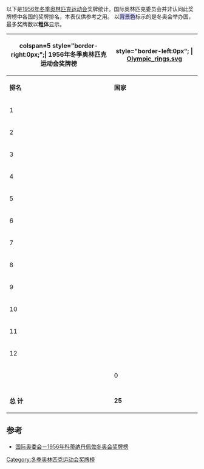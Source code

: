 以下是[1956年冬季奥林匹克运动会](../Page/1956年冬季奥林匹克运动会.md "wikilink")奖牌统计。国际奥林匹克委员会并非认同此奖牌榜中各国的奖牌排名，本表仅供参考之用。 以<span style="background:#ccccff">背景色</span>标示的是冬奥会举办国，最多奖牌数以**粗体**显示。

<table>
<thead>
<tr class="header">
<th><p>colspan=5 style="border-right:0px;";| <strong>1956年冬季奥林匹克运动会奖牌榜</strong></p></th>
<th><p>style="border-left:0px"; | <a href="https://zh.wikipedia.org/wiki/File:Olympic_rings.svg" title="fig:Olympic_rings.svg">Olympic_rings.svg</a></p></th>
</tr>
</thead>
<tbody>
<tr class="odd">
<td><p><strong>排名</strong></p></td>
<td><p><strong>国家</strong></p></td>
</tr>
<tr class="even">
<td><p>1</p></td>
<td></td>
</tr>
<tr class="odd">
<td><p>2</p></td>
<td></td>
</tr>
<tr class="even">
<td><p>3</p></td>
<td></td>
</tr>
<tr class="odd">
<td><p>4</p></td>
<td></td>
</tr>
<tr class="even">
<td><p>5</p></td>
<td></td>
</tr>
<tr class="odd">
<td><p>6</p></td>
<td></td>
</tr>
<tr class="even">
<td><p>7</p></td>
<td></td>
</tr>
<tr class="odd">
<td><p>8</p></td>
<td></td>
</tr>
<tr class="even">
<td><p>9</p></td>
<td></td>
</tr>
<tr class="odd">
<td><p>10</p></td>
<td></td>
</tr>
<tr class="even">
<td><p>11</p></td>
<td></td>
</tr>
<tr class="odd">
<td><p>12</p></td>
<td></td>
</tr>
<tr class="even">
<td></td>
<td><p>0</p></td>
</tr>
<tr class="odd">
<td></td>
<td></td>
</tr>
<tr class="even">
<td><p><strong>总 计</strong></p></td>
<td><p><strong>25</strong></p></td>
</tr>
</tbody>
</table>

## 参考

  - [国际奥委会－1956年科蒂纳丹佩佐冬奥会奖牌榜](http://www.olympic.org/uk/games/past/table_uk.asp?OLGT=2&OLGY=1956)

[Category:冬季奥林匹克运动会奖牌榜](https://zh.wikipedia.org/wiki/Category:冬季奥林匹克运动会奖牌榜 "wikilink")